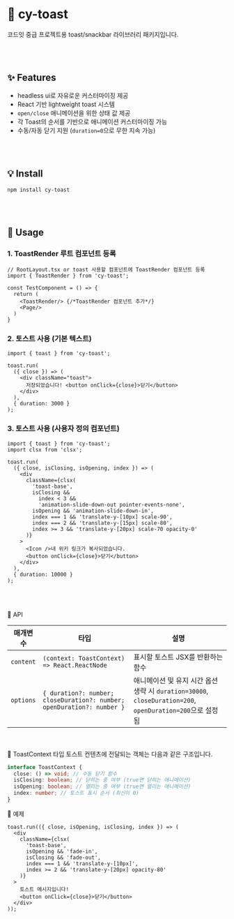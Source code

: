 # 📜 cy-toast

코드잇 중급 프로젝트용 toast/snackbar 라이브러리 패키지입니다.

<br></br>

## ✨ Features

- headless ui로 자유로운 커스터마이징 제공
- React 기반 lightweight toast 시스템
- `open/close` 애니메이션을 위한 상태 값 제공
- 각 Toast의 순서를 기반으로 애니메이션 커스터마이징 가능
- 수동/자동 닫기 지원 (`duration=0`으로 무한 지속 가능)

<br></br>

## 💡 Install

```bash
npm install cy-toast
```

<br></br>

## 🔨 Usage

### 1. ToastRender 루트 컴포넌트 등록

```tsx
// RootLayout.tsx or toast 사용할 컴포넌트에 ToastRender 컴포넌트 등록
import { ToastRender } from 'cy-toast';

const TestComponent = () => {
  return (
    <ToastRender/> {/*ToastRender 컴포넌트 추가*/}
    <Page/>
  )
}

```

### 2. 토스트 사용 (기본 텍스트)

```tsx
import { toast } from 'cy-toast';

toast.run(
  ({ close }) => (
    <div className="toast">
      저장되었습니다! <button onClick={close}>닫기</button>
    </div>
  ),
  { duration: 3000 }
);
```

### 3. 토스트 사용 (사용자 정의 컴포넌트)

```tsx
import { toast } from 'cy-toast';
import clsx from 'clsx';

toast.run(
  ({ close, isClosing, isOpening, index }) => (
    <div
      className={clsx(
        'toast-base',
        isClosing &&
          index < 3 &&
          'animation-slide-down-out pointer-events-none',
        isOpening && 'animation-slide-down-in',
        index === 1 && 'translate-y-[10px] scale-90',
        index === 2 && 'translate-y-[15px] scale-80',
        index >= 3 && 'translate-y-[20px] scale-70 opacity-0'
      )}
    >
      <Icon />내 위키 링크가 복사되었습니다.
      <button onClick={close}>닫기</button>
    </div>
  ),
  { duration: 10000 }
);
```

<br></br>

🚀 API

| 매개변수      | 타입                                                                     | 설명                                                                                        |
| --------- | ---------------------------------------------------------------------- | ----------------------------------------------------------------------------------------- |
| `content` | `(context: ToastContext) => React.ReactNode`                           | 표시할 토스트 JSX를 반환하는 함수                                                                      |
| `options` | `{ duration?: number; closeDuration?: number; openDuration?: number }` | 애니메이션 및 유지 시간 옵션<br/>생략 시 `duration=30000`, `closeDuration=200`, `openDuration=200`으로 설정됨 |

<br></br>
🧩 ToastContext 타입
토스트 컨텐츠에 전달되는 객체는 다음과 같은 구조입니다.

```ts
interface ToastContext {
  close: () => void; // 수동 닫기 함수
  isClosing: boolean; // 닫히는 중 여부 (true면 닫히는 애니메이션)
  isOpening: boolean; // 열리는 중 여부 (true면 열리는 애니메이션)
  index: number; // 토스트 표시 순서 (최신이 0)
}
```

🧪 예제

```tsx
toast.run(({ close, isOpening, isClosing, index }) => (
  <div
    className={clsx(
      'toast-base',
      isOpening && 'fade-in',
      isClosing && 'fade-out',
      index === 1 && 'translate-y-[10px]',
      index >= 2 && 'translate-y-[20px] opacity-80'
    )}
  >
    토스트 메시지입니다!
    <button onClick={close}>닫기</button>
  </div>
));
```
